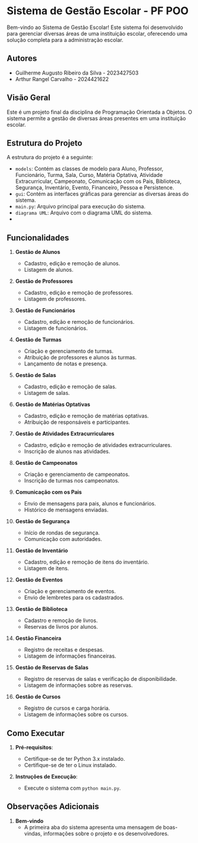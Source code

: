 # Sistema de Gestão Escolar - PF POO

Bem-vindo ao Sistema de Gestão Escolar! Este sistema foi desenvolvido para gerenciar diversas áreas de uma instituição escolar, oferecendo uma solução completa para a administração escolar.

## Autores
- Guilherme Augusto Ribeiro da Silva - 2023427503
- Arthur Rangel Carvalho - 2024421622

## Visão Geral

Este é um projeto final da disciplina de Programação Orientada a Objetos. O sistema permite a gestão de diversas áreas presentes em uma instituição escolar.

## Estrutura do Projeto

A estrutura do projeto é a seguinte:

- `models`: Contém as classes de modelo para Aluno, Professor, Funcionário, Turma, Sala, Curso, Matéria Optativa, Atividade Extracurricular, Campeonato, Comunicação com os Pais, Biblioteca, Segurança, Inventário, Evento, Financeiro, Pessoa e Persistence.
- `gui`: Contém as interfaces gráficas para gerenciar as diversas áreas do sistema.
- `main.py`: Arquivo principal para execução do sistema.
- `diagrama UML`: Arquivo com o diagrama UML do sistema.
- 
## Funcionalidades

1. **Gestão de Alunos**
   - Cadastro, edição e remoção de alunos.
   - Listagem de alunos.

2. **Gestão de Professores**
   - Cadastro, edição e remoção de professores.
   - Listagem de professores.

3. **Gestão de Funcionários**
   - Cadastro, edição e remoção de funcionários.
   - Listagem de funcionários.

4. **Gestão de Turmas**
   - Criação e gerenciamento de turmas.
   - Atribuição de professores e alunos às turmas.
   - Lançamento de notas e presença.

5. **Gestão de Salas**
   - Cadastro, edição e remoção de salas.
   - Listagem de salas.

6. **Gestão de Matérias Optativas**
   - Cadastro, edição e remoção de matérias optativas.
   - Atribuição de responsáveis e participantes.

7. **Gestão de Atividades Extracurriculares**
   - Cadastro, edição e remoção de atividades extracurriculares.
   - Inscrição de alunos nas atividades.

8. **Gestão de Campeonatos**
   - Criação e gerenciamento de campeonatos.
   - Inscrição de turmas nos campeonatos.

9. **Comunicação com os Pais**
   - Envio de mensagens para pais, alunos e funcionários.
   - Histórico de mensagens enviadas.

10. **Gestão de Segurança**
    - Início de rondas de segurança.
    - Comunicação com autoridades.

11. **Gestão de Inventário**
    - Cadastro, edição e remoção de itens do inventário.
    - Listagem de itens.

12. **Gestão de Eventos**
    - Criação e gerenciamento de eventos.
    - Envio de lembretes para os cadastrados.

13. **Gestão de Biblioteca**
    - Cadastro e remoção de livros.
    - Reservas de livros por alunos.

14. **Gestão Financeira**
    - Registro de receitas e despesas.
    - Listagem de informações financeiras.

14. **Gestão de Reservas de Salas**
    - Registro de reservas de salas e verificação de disponibilidade.
    - Listagem de informações sobre as reservas.

16. **Gestão de Cursos**
    - Registro de cursos e carga horária.
    - Listagem de informações sobre os cursos.

## Como Executar

1. **Pré-requisitos**:
   - Certifique-se de ter Python 3.x instalado.
   - Certifique-se de ter o Linux instalado.

2. **Instruções de Execução**:
   - Execute o sistema com `python main.py`.

## Observações Adicionais

1. **Bem-vindo**
   - A primeira aba do sistema apresenta uma mensagem de boas-vindas, informações sobre o projeto e os desenvolvedores.
